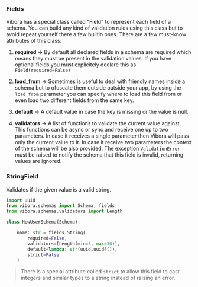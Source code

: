 ### Fields

Vibora has a special class called "Field" to represent each field
of a schema. You can build any kind of validation rules using this class
but to avoid repeat yourself there a few builtin ones.
There are a few must-know attributes of this class:

1) **required** -> By default all declared fields in a schema are required which means
they must be present in the validation values.
If you have optional fields you must explicitely declare this as
`Field(required=False)`

2) **load_from** -> Sometimes is useful to deal with friendly names
inside a schema but to ofuscate them outside outside your app, by using the `load_from` parameter
you can specify where to load this field from or even load two
different fields from the same key.

3) **default** -> A default value in case the key is missing
or the value is null.

4) **validators** -> A list of functions to validate the current value against.
This functions can be async or sync and receive one up to two parameters.
In case it receives a single parameter then Vibora will pass only the current value to it.
In case it receive two parameters the context of the schema will be also provided.
The exception `ValidationError` must be raised to notify the schema that this field is invalid,
returning values are ignored.

### StringField

Validates if the given value is a valid string.

```py
import uuid
from vibora.schemas import Schema, fields
from vibora.schemas.validators import Length

class NewUserSchema(Schema):

    name: str = fields.String(
        required=False,
        validators=[Length(min=3, max=30)],
        default=lambda: str(uuid.uuid4()),
        strict=False
    )
```

> There is a special attribute called `strict` to allow this field to cast
integers and similar types to a string instead of raising an error.
